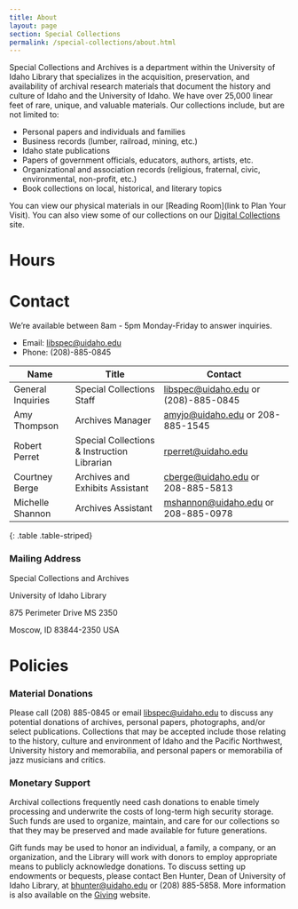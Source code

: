 ```yaml
---
title: About
layout: page
section: Special Collections
permalink: /special-collections/about.html
---
```


Special Collections and Archives is a department within the University of Idaho Library that specializes in the acquisition, preservation, and availability of archival research materials that document the history and culture of Idaho and the University of Idaho. We have over 25,000 linear feet of rare, unique, and valuable materials. Our collections include, but are not limited to:

- Personal papers and individuals and families
- Business records (lumber, railroad, mining, etc.)
- Idaho state publications
- Papers of government officials, educators, authors, artists, etc.
- Organizational and association records (religious, fraternal, civic, environmental, non-profit, etc.)
- Book collections on local, historical, and literary topics

You can view our physical materials in our [Reading Room](link to Plan Your Visit). You can also view some of our collections on our [Digital Collections](https://www.lib.uidaho.edu/digital/) site.

# Hours

# Contact

We’re available between 8am - 5pm Monday-Friday to answer inquiries.
- Email: <libspec@uidaho.edu>
- Phone: (208)-885-0845

|**Name**|**Title**|**Contact**|
|-------------|----------|-------------------|
|General Inquiries|Special Collections Staff|<libspec@uidaho.edu> or (208)-885-0845|
|Amy Thompson|Archives Manager|<amyjo@uidaho.edu> or 208-885-1545|
|Robert Perret|Special Collections & Instruction Librarian|<rperret@uidaho.edu>|
|Courtney Berge|Archives and Exhibits Assistant|<cberge@uidaho.edu> or 208-885-5813|
|Michelle Shannon|Archives Assistant|<mshannon@uidaho.edu> or 208-885-0978|
{: .table .table-striped}

### Mailing Address

Special Collections and Archives

University of Idaho Library

875 Perimeter Drive MS 2350

Moscow, ID 83844-2350 USA

# Policies 

### Material Donations
Please call (208) 885-0845 or email <libspec@uidaho.edu> to discuss any potential donations of archives, personal papers, photographs, and/or select publications. Collections that may be accepted include those relating to the history, culture and environment of Idaho and the Pacific Northwest, University history and memorabilia, and personal papers or memorabilia of jazz musicians and critics. 

### Monetary Support

Archival collections frequently need cash donations to enable timely processing and underwrite the costs of long-term high security storage. Such funds are used to organize, maintain, and care for our collections so that they may be preserved and made available for future generations.

Gift funds may be used to honor an individual, a family, a company, or an organization, and the Library will work with donors to employ appropriate means to publicly acknowledge donations. To discuss setting up endowments or bequests, please contact Ben Hunter, Dean of University of Idaho Library, at <bhunter@uidaho.edu> or (208) 885-5858. More information is also available on the [Giving](https://www.lib.uidaho.edu/giving/) website. 
